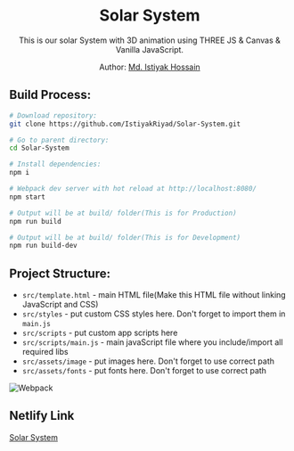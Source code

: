 <div align="center">
  <h1>Solar System</h1>
  <p>
    This is our solar System with 3D animation using THREE JS & Canvas & Vanilla JavaScript.
  </p>
  <p>Author: <a href="https://github.com/IstiyakRiyad" target="_blank">Md. Istiyak Hossain</a> </p>
</div>


## Build Process:

``` bash
# Download repository:
git clone https://github.com/IstiyakRiyad/Solar-System.git

# Go to parent directory:
cd Solar-System

# Install dependencies:
npm i

# Webpack dev server with hot reload at http://localhost:8080/
npm start

# Output will be at build/ folder(This is for Production)
npm run build

# Output will be at build/ folder(This is for Development)
npm run build-dev
```
## Project Structure:

* `src/template.html` - main HTML file(Make this HTML file without linking JavaScript and CSS)
* `src/styles` - put custom CSS styles here. Don't forget to import them in `main.js`
* `src/scripts` - put custom app scripts here
* `src/scripts/main.js` - main javaScript file where you include/import all required libs
* `src/assets/image` - put images here. Don't forget to use correct path
* `src/assets/fonts` - put fonts here. Don't forget to use correct path

![Webpack](https://user-images.githubusercontent.com/54698049/131881955-e295e8ad-e094-4ddf-b28a-c57f401d49b9.png)


## Netlify Link
<a href="https://upbeat-kirch-0a0643.netlify.app/"> Solar System </a>



